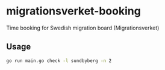 # migrationsverket-booking
Time booking for Swedish migration board (Migrationsverket)

## Usage

```bash
go run main.go check -l sundbyberg -n 2
```